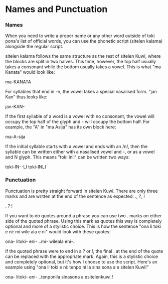# Names and Punctuation

### Names

When you need to write a proper name or any other word outside of toki pona's list of official words, you can use the phonetic script (sitelen kalama) alongside the regular script. 

sitelen kalama follows the same structure as the rest of sitelen Kuwi, where the blocks are split in two halves. This time, however, the top half usually takes a <span class="red">consonant</span> while the bottom usually takes a <span class="blue">vowel</span>. This is what "ma Kanata" would look like:

<span class="kuwi big center">ma-<span class="red">K</span><span class="blue">A</span><span class="red">N</span><span class="blue">A</span><span class="red">T</span><span class="blue">A</span></span>

For syllables that end in -n, the vowel takes a special nasalised form. "jan <span class="red">K</span><span class="blue">an</span>" thus looks like:

<span class="kuwi big center">jan-<span class="red">K</span><span class="blue">AN-</span></span>

If the first syllable of a word is a vowel with no consonant, the vowel will occupy the top half of the glyph and <span class="kuwi medium">-</span> will occupy the bottom half. For example, the "A" in "ma <span class="blue">A</span>sija" has its own block here:

<span class="kuwi big center">ma-<span class="blue">A</span>-sija</span>

If the initial syllable starts with a vowel and ends with an /n/, then the syllable can be written either with a nasalised vowel and <span class="kuwi medium">-</span>, or as a vowel and N glyph. This means "toki <span class="blue">In</span>li" can be written two ways:

<span class="center"><span class="kuwi big">toki-<span class="blue">IN-</span>-LI</span></span>
<span class="center"><span class="kuwi big">toki-<span class="blue">IN</span>LI</span></span>

### Punctuation

Punctuation is pretty straight forward in sitelen Kuwi. There are only three marks and are written at the end of the sentence as expected: ., ?, !

<span class="kuwi big center">. ? !</span>

If you want to do quotes around a phrase you can use two <span class="kuwi medium">.</span> marks on either side of the quoted phrase. Using this mark as quotes this way is completely optional and more of a stylistic choice. This is how the sentence "ona li toki e ni: mi wile ala e ni" would look with these quotes: 

<span class="kuwi big center">ona- litoki- eni- ..mi- wileala eni-..</span>

If the quoted phrase were to end in a ? or !, the final <span class="kuwi medium">.</span> at the end of the quote can be replaced with the appropriate mark. Again, this is a stylistic choice and completely optional, but it's how I choose to use the script. Here's an example using "ona li toki e ni: tenpo ni la sina sona a e sitelen Kuwi!"

<span class="kuwi big center">ona- litoki- eni- ..tenponila sinasona a esitelenkuwi.!</span>
